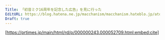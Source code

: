 ```yaml
---
Title: 「初音ミク16周年を記念した広告」を見に行った
EditURL: https://blog.hatena.ne.jp/macchanism/macchanism.hateblo.jp/atom/entry/820878482963165228
Draft: true
---
```




[https://prtimes.jp/main/html/rd/p/000000243.000052709.html:embed:cite]

